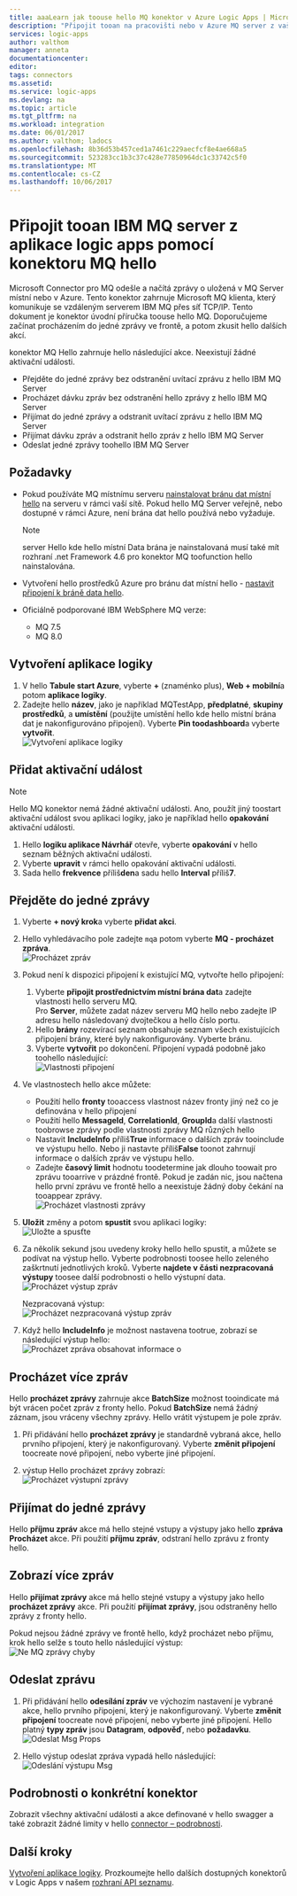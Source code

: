 ```yaml
---
title: aaaLearn jak toouse hello MQ konektor v Azure Logic Apps | Microsoft Docs
description: "Připojit tooan na pracovišti nebo v Azure MQ server z vaší toobrowse pracovní postup aplikace logiky, příjem a odesílání zpráv tooWebSphere MQ"
services: logic-apps
author: valthom
manager: anneta
documentationcenter: 
editor: 
tags: connectors
ms.assetid: 
ms.service: logic-apps
ms.devlang: na
ms.topic: article
ms.tgt_pltfrm: na
ms.workload: integration
ms.date: 06/01/2017
ms.author: valthom; ladocs
ms.openlocfilehash: 8b36d53b457ced1a7461c229aecfcf8e4ae668a5
ms.sourcegitcommit: 523283cc1b3c37c428e77850964dc1c33742c5f0
ms.translationtype: MT
ms.contentlocale: cs-CZ
ms.lasthandoff: 10/06/2017
---
```

# <a name="connect-tooan-ibm-mq-server-from-logic-apps-using-hello-mq-connector"></a>Připojit tooan IBM MQ server z aplikace logic apps pomocí konektoru MQ hello 

Microsoft Connector pro MQ odešle a načítá zprávy o uložená v MQ Server místní nebo v Azure. Tento konektor zahrnuje Microsoft MQ klienta, který komunikuje se vzdáleným serverem IBM MQ přes síť TCP/IP. Tento dokument je konektor úvodní příručka toouse hello MQ. Doporučujeme začínat procházením do jedné zprávy ve frontě, a potom zkusit hello dalších akcí.    

konektor MQ Hello zahrnuje hello následující akce. Neexistují žádné aktivační události.

-   Přejděte do jedné zprávy bez odstranění uvítací zprávu z hello IBM MQ Server
-   Procházet dávku zpráv bez odstranění hello zprávy z hello IBM MQ Server
-   Přijímat do jedné zprávy a odstranit uvítací zprávu z hello IBM MQ Server
-   Přijímat dávku zpráv a odstranit hello zpráv z hello IBM MQ Server
-   Odeslat jedné zprávy toohello IBM MQ Server 

## <a name="prerequisites"></a>Požadavky

* Pokud používáte MQ místnímu serveru [nainstalovat bránu dat místní hello](../logic-apps/logic-apps-gateway-install.md) na serveru v rámci vaší sítě. Pokud hello MQ Server veřejně, nebo dostupné v rámci Azure, není brána dat hello používá nebo vyžaduje.

    > [!NOTE]
    > server Hello kde hello místní Data brána je nainstalovaná musí také mít rozhraní .net Framework 4.6 pro konektor MQ toofunction hello nainstalována.

* Vytvoření hello prostředků Azure pro bránu dat místní hello - [nastavit připojení k bráně data hello](../logic-apps/logic-apps-gateway-connection.md).

* Oficiálně podporované IBM WebSphere MQ verze:
   * MQ 7.5
   * MQ 8.0

## <a name="create-a-logic-app"></a>Vytvoření aplikace logiky

1. V hello **Tabule start Azure**, vyberte  **+**  (znaménko plus), **Web + mobilní**a potom **aplikace logiky**. 
2. Zadejte hello **název**, jako je například MQTestApp, **předplatné**, **skupiny prostředků**, a **umístění** (použijte umístění hello kde hello místní brána dat je nakonfigurováno připojení). Vyberte **Pin toodashboard**a vyberte **vytvořit**.  
![Vytvoření aplikace logiky](media/connectors-create-api-mq/Create_Logic_App.png)

## <a name="add-a-trigger"></a>Přidat aktivační událost

> [!NOTE]
> Hello MQ konektor nemá žádné aktivační události. Ano, použít jiný toostart aktivační událost svou aplikaci logiky, jako je například hello **opakování** aktivační události. 

1. Hello **logiku aplikace Návrhář** otevře, vyberte **opakování** v hello seznam běžných aktivační události.
2. Vyberte **upravit** v rámci hello opakování aktivační události. 
3. Sada hello **frekvence** příliš**den**a sadu hello **Interval** příliš**7**. 

## <a name="browse-a-single-message"></a>Přejděte do jedné zprávy
1. Vyberte **+ nový krok**a vyberte **přidat akci**.
2. Hello vyhledávacího pole zadejte `mq`a potom vyberte **MQ - procházet zpráva**.  
![Procházet zpráv](media/connectors-create-api-mq/Browse_message.png)

3. Pokud není k dispozici připojení k existující MQ, vytvořte hello připojení:  

    1. Vyberte **připojit prostřednictvím místní brána dat**a zadejte vlastnosti hello serveru MQ.  
    Pro **Server**, můžete zadat název serveru MQ hello nebo zadejte IP adresu hello následovaný dvojtečkou a hello číslo portu. 
    2. Hello **brány** rozevírací seznam obsahuje seznam všech existujících připojení brány, které byly nakonfigurovány. Vyberte bránu.
    3. Vyberte **vytvořit** po dokončení. Připojení vypadá podobně jako toohello následující:   
    ![Vlastnosti připojení](media/connectors-create-api-mq/Connection_Properties.png)

4. Ve vlastnostech hello akce můžete:  

    * Použití hello **fronty** tooaccess vlastnost název fronty jiný než co je definována v hello připojení
    * Použití hello **MessageId**, **CorrelationId**, **GroupId**a další vlastnosti toobrowse zprávy podle vlastnosti zprávy MQ různých hello
    * Nastavit **IncludeInfo** příliš**True** informace o dalších zpráv tooinclude ve výstupu hello. Nebo ji nastavte příliš**False** toonot zahrnují informace o dalších zpráv ve výstupu hello.
    * Zadejte **časový limit** hodnotu toodetermine jak dlouho toowait pro zprávu tooarrive v prázdné frontě. Pokud je zadán nic, jsou načtena hello první zprávu ve frontě hello a neexistuje žádný doby čekání na tooappear zprávy.  
    ![Procházet vlastnosti zprávy](media/connectors-create-api-mq/Browse_message_Props.png)

5. **Uložit** změny a potom **spustit** svou aplikaci logiky:  
![Uložte a spusťte](media/connectors-create-api-mq/Save_Run.png)

6. Za několik sekund jsou uvedeny kroky hello hello spustit, a můžete se podívat na výstup hello. Vyberte podrobnosti toosee hello zeleného zaškrtnutí jednotlivých kroků. Vyberte **najdete v části nezpracovaná výstupy** toosee další podrobnosti o hello výstupní data.  
![Procházet výstup zpráv](media/connectors-create-api-mq/Browse_message_output.png)  

    Nezpracovaná výstup:  
    ![Procházet nezpracovaná výstup zpráv](media/connectors-create-api-mq/Browse_message_raw_output.png)

7. Když hello **IncludeInfo** je možnost nastavena tootrue, zobrazí se následující výstup hello:  
![Procházet zpráva obsahovat informace o](media/connectors-create-api-mq/Browse_message_Include_Info.png)

## <a name="browse-multiple-messages"></a>Procházet více zpráv
Hello **procházet zprávy** zahrnuje akce **BatchSize** možnost tooindicate má být vrácen počet zpráv z fronty hello.  Pokud **BatchSize** nemá žádný záznam, jsou vráceny všechny zprávy. Hello vrátit výstupem je pole zpráv.

1. Při přidávání hello **procházet zprávy** je standardně vybraná akce, hello prvního připojení, který je nakonfigurovaný. Vyberte **změnit připojení** toocreate nové připojení, nebo vyberte jiné připojení.

2. výstup Hello procházet zprávy zobrazí:  
![Procházet výstupní zprávy](media/connectors-create-api-mq/Browse_messages_output.png)

## <a name="receive-a-single-message"></a>Přijímat do jedné zprávy
Hello **příjmu zpráv** akce má hello stejné vstupy a výstupy jako hello **zpráva Procházet** akce. Při použití **příjmu zpráv**, odstraní hello zprávu z fronty hello.

## <a name="receive-multiple-messages"></a>Zobrazí více zpráv
Hello **přijímat zprávy** akce má hello stejné vstupy a výstupy jako hello **procházet zprávy** akce. Při použití **přijímat zprávy**, jsou odstraněny hello zprávy z fronty hello.

Pokud nejsou žádné zprávy ve frontě hello, když procházet nebo příjmu, krok hello selže s touto hello následující výstup:  
![Ne MQ zprávy chyby](media/connectors-create-api-mq/MQ_No_Msg_Error.png)

## <a name="send-a-message"></a>Odeslat zprávu
1. Při přidávání hello **odesílání zpráv** ve výchozím nastavení je vybrané akce, hello prvního připojení, který je nakonfigurovaný. Vyberte **změnit připojení** toocreate nové připojení, nebo vyberte jiné připojení. Hello platný **typy zpráv** jsou **Datagram**, **odpověď**, nebo **požadavku**.  
![Odeslat Msg Props](media/connectors-create-api-mq/Send_Msg_Props.png)

2. Hello výstup odeslat zpráva vypadá hello následující:  
![Odeslání výstupu Msg](media/connectors-create-api-mq/Send_Msg_Output.png)

## <a name="connector-specific-details"></a>Podrobnosti o konkrétní konektor

Zobrazit všechny aktivační události a akce definované v hello swagger a také zobrazit žádné limity v hello [connector – podrobnosti](/connectors/mq/).

## <a name="next-steps"></a>Další kroky
[Vytvoření aplikace logiky](../logic-apps/logic-apps-create-a-logic-app.md). Prozkoumejte hello dalších dostupných konektorů v Logic Apps v našem [rozhraní API seznamu](apis-list.md).
